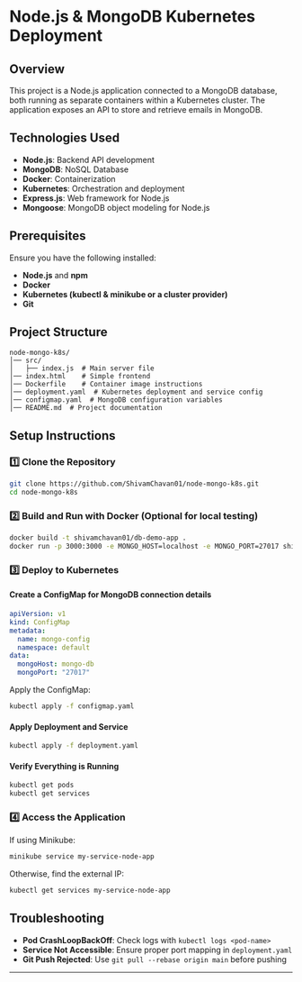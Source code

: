 # Node.js & MongoDB Kubernetes Deployment

## Overview
This project is a Node.js application connected to a MongoDB database, both running as separate containers within a Kubernetes cluster. The application exposes an API to store and retrieve emails in MongoDB.

## Technologies Used
- **Node.js**: Backend API development
- **MongoDB**: NoSQL Database
- **Docker**: Containerization
- **Kubernetes**: Orchestration and deployment
- **Express.js**: Web framework for Node.js
- **Mongoose**: MongoDB object modeling for Node.js

## Prerequisites
Ensure you have the following installed:
- **Node.js** and **npm**
- **Docker**
- **Kubernetes (kubectl & minikube or a cluster provider)**
- **Git**

## Project Structure
```
node-mongo-k8s/
│── src/
│   ├── index.js  # Main server file
│── index.html    # Simple frontend
│── Dockerfile    # Container image instructions
│── deployment.yaml  # Kubernetes deployment and service config
│── configmap.yaml  # MongoDB configuration variables
│── README.md  # Project documentation
```

## Setup Instructions
### 1️⃣ Clone the Repository
```sh
git clone https://github.com/ShivamChavan01/node-mongo-k8s.git
cd node-mongo-k8s
```

### 2️⃣ Build and Run with Docker (Optional for local testing)
```sh
docker build -t shivamchavan01/db-demo-app .
docker run -p 3000:3000 -e MONGO_HOST=localhost -e MONGO_PORT=27017 shivamchavan01/db-demo-app
```

### 3️⃣ Deploy to Kubernetes
#### Create a ConfigMap for MongoDB connection details
```yaml
apiVersion: v1
kind: ConfigMap
metadata:
  name: mongo-config
  namespace: default
data:
  mongoHost: mongo-db
  mongoPort: "27017"
```
Apply the ConfigMap:
```sh
kubectl apply -f configmap.yaml
```

#### Apply Deployment and Service
```sh
kubectl apply -f deployment.yaml
```

#### Verify Everything is Running
```sh
kubectl get pods
kubectl get services
```

### 4️⃣ Access the Application
If using Minikube:
```sh
minikube service my-service-node-app
```
Otherwise, find the external IP:
```sh
kubectl get services my-service-node-app
```


## Troubleshooting
- **Pod CrashLoopBackOff**: Check logs with `kubectl logs <pod-name>`
- **Service Not Accessible**: Ensure proper port mapping in `deployment.yaml`
- **Git Push Rejected**: Use `git pull --rebase origin main` before pushing

---


